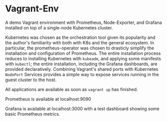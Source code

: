 # Vagrant-Env

A demo Vagrant environment with Prometheus, Node-Exporter, and Grafana installed on top of a single-node Kubernetes cluster.

Kubernetes was chosen as the orchestration tool given its popularity and the author's familiarity with both with K8s and the general ecosystem. In particular, the prometheus-operator was chosen to drasticly simplify the installation and configuration of Prometheus. The entire installation process reduces to installing Kubernetes with `kubeadm`, and applying some manifests with `kubectl`; the entire installation, including the Grafana dashboards, are provided declaratively. Combining Vagrant's shared ports with Kubernetes `NodePort` Services provides a simple way to expose services running in the guest cluster to the host.

All applications are available as soon as `vagrant up` has finished.

Prometheus is available at localhost:9090

Grafana is available at localhost:3000 with a test dashboard showing some basic Prometheus metrics.
